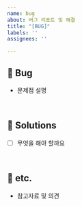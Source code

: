 ```yaml
---
name: bug
about: 버그 리포트 및 해결
title: "[BUG]"
labels: ''
assignees: ''

---
```


## 🐛 Bug
- 문제점 설명

<br>

## 🐥 Solutions
- [ ] 무엇을 해야 할까요

<br>

## 🍉 etc.
- 참고자료 및 의견

